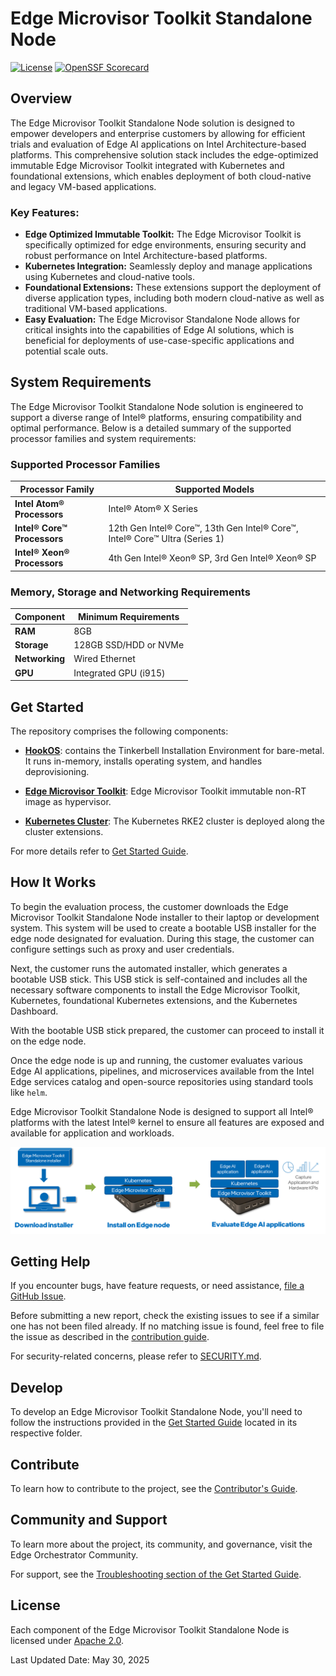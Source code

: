 # Edge Microvisor Toolkit Standalone Node

[![License](https://img.shields.io/badge/License-Apache%202.0-blue.svg)](https://opensource.org/licenses/Apache-2.0)
[![OpenSSF Scorecard](https://api.scorecard.dev/projects/github.com/open-edge-platform/edge-microvisor-toolkit-standalone-node/badge)](https://scorecard.dev/viewer/?uri=github.com/open-edge-platform/edge-microvisor-toolkit-standalone-node)

## Overview

The Edge Microvisor Toolkit Standalone Node solution is designed to empower developers and enterprise customers by allowing for efficient trials and evaluation of Edge AI applications on Intel Architecture-based platforms. This comprehensive solution stack includes the edge-optimized immutable Edge Microvisor Toolkit integrated with Kubernetes and foundational extensions, which enables deployment of both cloud-native and legacy VM-based applications.

### Key Features:

- **Edge Optimized Immutable Toolkit:** The Edge Microvisor Toolkit is specifically optimized for edge environments, ensuring security and robust
performance on Intel Architecture-based platforms.
- **Kubernetes Integration:** Seamlessly deploy and manage applications using Kubernetes and cloud-native tools.
- **Foundational Extensions:** These extensions support the deployment of diverse application types, including both modern cloud-native as well as traditional VM-based applications.
- **Easy Evaluation:** The Edge Microvisor Standalone Node allows for critical insights into the capabilities of Edge AI solutions, which is beneficial for deployments of use-case-specific applications and potential scale outs.

## System Requirements

The Edge Microvisor Toolkit Standalone Node solution is engineered to support a diverse range of Intel® platforms, ensuring compatibility and optimal performance. Below is a detailed summary of the supported processor families and system requirements:

### Supported Processor Families

| Processor Family            | Supported Models                                                                |
|-----------------------------|---------------------------------------------------------------------------------|
| **Intel Atom® Processors**  | Intel® Atom® X Series                                                           |
| **Intel® Core™ Processors** | 12th Gen Intel® Core™, 13th Gen Intel® Core™, Intel® Core™ Ultra (Series 1)     |
| **Intel® Xeon® Processors** | 4th Gen Intel® Xeon® SP, 3rd Gen Intel® Xeon® SP                                |

### Memory, Storage and Networking Requirements

| Component      | Minimum Requirements           |
|----------------|--------------------------------|
| **RAM**        | 8GB                            |
| **Storage**    | 128GB SSD/HDD or NVMe          |
| **Networking** | Wired Ethernet                 |
| **GPU**        | Integrated GPU (i915)          |

## Get Started

The repository comprises the following components:

* [**HookOS**](standalone-node/hook_os/): contains the Tinkerbell Installation Environment for bare-metal. It runs in-memory, installs operating system, and handles deprovisioning.

* [**Edge Microvisor Toolkit**](standalone-node/host_os/): Edge Microvisor Toolkit immutable non-RT image as  hypervisor.

* [**Kubernetes Cluster**](standalone-node/cluster_installers): The Kubernetes RKE2 cluster is deployed along the cluster extensions.

For more details refer to [Get Started Guide](standalone-node/docs/user-guide/Get-Started-Guide.md).

## How It Works

To begin the evaluation process, the customer downloads the Edge Microvisor Toolkit Standalone Node installer to their laptop or development system. This system will be used to create a bootable USB installer for the edge node designated for evaluation. During this stage, the customer can configure settings such as proxy and user credentials.

Next, the customer runs the automated installer, which generates a bootable USB stick. This USB stick is self-contained and includes all the necessary software components to install the Edge Microvisor Toolkit, Kubernetes, foundational Kubernetes extensions, and the Kubernetes Dashboard.

With the bootable USB stick prepared, the customer can proceed to install it on the edge node.

Once the edge node is up and running, the customer evaluates various Edge AI applications, pipelines, and microservices available from the Intel Edge services catalog and open-source repositories using standard tools like `helm`.

Edge Microvisor Toolkit Standalone Node is designed to support all Intel® platforms with the latest Intel® kernel to ensure all features are exposed and available for application and workloads.

![How it works](standalone-node/images/howitworks.png)  

## Getting Help

If you encounter bugs, have feature requests, or need assistance,
[file a GitHub Issue](https://github.com/open-edge-platform/edge-microvisor-toolkit-standalone-node/issues).

Before submitting a new report, check the existing issues to see if a similar one has not
been filed already. If no matching issue is found, feel free to file the issue as described
in the [contribution guide](./contribution.md).

For security-related concerns, please refer to [SECURITY.md](./SECURITY.md).

## Develop

To develop an Edge Microvisor Toolkit Standalone Node, you'll need to follow the instructions provided in the [Get Started Guide](standalone-node/docs/user-guide/Get-Started-Guide.md) located in its respective folder.

## Contribute

To learn how to contribute to the project, see the [Contributor's Guide](standalone-node/docs/contribution.md).

## Community and Support

To learn more about the project, its community, and governance, visit the Edge Orchestrator Community.

For support, see the [Troubleshooting section of the Get Started Guide](standalone-node/docs/user-guide/Get-Started-Guide.md#troubleshooting).

## License

Each component of the Edge Microvisor Toolkit Standalone Node is licensed under [Apache 2.0][apache-license].

Last Updated Date: May 30, 2025

[apache-license]: https://www.apache.org/licenses/LICENSE-2.0
